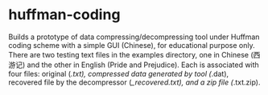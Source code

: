 # huffman-coding
Builds a prototype of data compressing/decompressing tool under Huffman coding scheme with a simple GUI (Chinese), for educational purpose only.
There are two testing text files in the examples directory, one in Chinese (西游记) and the other in English (Pride and Prejudice). Each is associated with four files: original (*.txt), compressed data generated by tool (*.dat), recovered file by the decompressor (*_recovered.txt), and a zip file (*.txt.zip).
